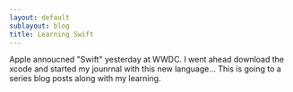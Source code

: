 ```yaml
---
layout: default
sublayout: blog
title: Learning Swift
---
```


Apple annoucned "Swift" yesterday at WWDC. I went ahead download the xcode and started my jounrnal with this new language... This is going to a series blog posts along with my learning.